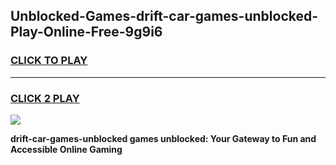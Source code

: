 
## Unblocked-Games-drift-car-games-unblocked-Play-Online-Free-9g9i6
<h3>
<a href="https://premium76.site?title=drift-car-games-unblocked&ref=26A">CLICK TO PLAY</a></h3>
<hr>

<h3>
<a href="https://premium76.site?title=drift-car-games-unblocked&ref=26A">CLICK 2 PLAY</a>
  
</h3>

<a href="https://premium76.site?title=drift-car-games-unblocked&ref=26A"><img src="https://clearcache.store/games.png"></a>


**drift-car-games-unblocked games unblocked: Your Gateway to Fun and Accessible Online Gaming**

